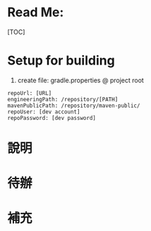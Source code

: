 # Read Me:
[TOC]

# Setup for building
1. create file: gradle.properties @ project root
```text
repoUrl: [URL]
engineeringPath: /repository/[PATH]
mavenPublicPath: /repository/maven-public/
repoUser: [dev account]
repoPassword: [dev password]
```

# 說明

# 待辦

# 補充

